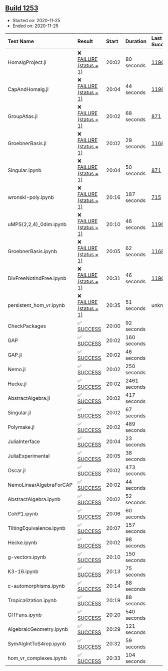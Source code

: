 ## [Build 1253](https://oscarci.mathematik.uni-kl.de/job/oscar-stable/1253/)

* Started on: 2020-11-25
* Ended on: 2020-11-25

| Test Name    | Result | Start | Duration | Last Success | First Failure |
|:-------------|:-------|:------|:---------|:-------------|:--------------|
| HomalgProject.jl | ❌ [FAILURE (status = 1)](https://oscarci.mathematik.uni-kl.de/job/oscar-stable/1253/artifact/logs/build-1253/HomalgProject.jl.log) | 20:02 | 80 seconds | [1196](https://oscarci.mathematik.uni-kl.de/job/oscar-stable/1196/) | [1197](https://oscarci.mathematik.uni-kl.de/job/oscar-stable/1197/) |
| CapAndHomalg.jl | ❌ [FAILURE (status = 1)](https://oscarci.mathematik.uni-kl.de/job/oscar-stable/1253/artifact/logs/build-1253/CapAndHomalg.jl.log) | 20:04 | 44 seconds | [1196](https://oscarci.mathematik.uni-kl.de/job/oscar-stable/1196/) | [1197](https://oscarci.mathematik.uni-kl.de/job/oscar-stable/1197/) |
| GroupAtlas.jl | ❌ [FAILURE (status = 1)](https://oscarci.mathematik.uni-kl.de/job/oscar-stable/1253/artifact/logs/build-1253/GroupAtlas.jl.log) | 20:02 | 68 seconds | [871](https://oscarci.mathematik.uni-kl.de/job/oscar-stable/871/) | [872](https://oscarci.mathematik.uni-kl.de/job/oscar-stable/872/) |
| GroebnerBasis.jl | ❌ [FAILURE (status = 1)](https://oscarci.mathematik.uni-kl.de/job/oscar-stable/1253/artifact/logs/build-1253/GroebnerBasis.jl.log) | 20:02 | 29 seconds | [1168](https://oscarci.mathematik.uni-kl.de/job/oscar-stable/1168/) | [1169](https://oscarci.mathematik.uni-kl.de/job/oscar-stable/1169/) |
| Singular.ipynb | ❌ [FAILURE (status = 1)](https://oscarci.mathematik.uni-kl.de/job/oscar-stable/1253/artifact/logs/build-1253/Singular.ipynb.log) | 20:04 | 50 seconds | [871](https://oscarci.mathematik.uni-kl.de/job/oscar-stable/871/) | [872](https://oscarci.mathematik.uni-kl.de/job/oscar-stable/872/) |
| wronski-poly.ipynb | ❌ [FAILURE (status = 1)](https://oscarci.mathematik.uni-kl.de/job/oscar-stable/1253/artifact/logs/build-1253/wronski-poly.ipynb.log) | 20:16 | 187 seconds | [715](https://oscarci.mathematik.uni-kl.de/job/oscar-stable/715/) | [716](https://oscarci.mathematik.uni-kl.de/job/oscar-stable/716/) |
| uMPS(2,2,4)_0dim.ipynb | ❌ [FAILURE (status = 1)](https://oscarci.mathematik.uni-kl.de/job/oscar-stable/1253/artifact/logs/build-1253/uMPS-2-2-4-_0dim.ipynb.log) | 20:10 | 46 seconds | [1196](https://oscarci.mathematik.uni-kl.de/job/oscar-stable/1196/) | [1197](https://oscarci.mathematik.uni-kl.de/job/oscar-stable/1197/) |
| GroebnerBasis.ipynb | ❌ [FAILURE (status = 1)](https://oscarci.mathematik.uni-kl.de/job/oscar-stable/1253/artifact/logs/build-1253/GroebnerBasis.ipynb.log) | 20:05 | 62 seconds | [1168](https://oscarci.mathematik.uni-kl.de/job/oscar-stable/1168/) | [1169](https://oscarci.mathematik.uni-kl.de/job/oscar-stable/1169/) |
| DivFreeNotIndFree.ipynb | ❌ [FAILURE (status = 1)](https://oscarci.mathematik.uni-kl.de/job/oscar-stable/1253/artifact/logs/build-1253/DivFreeNotIndFree.ipynb.log) | 20:31 | 46 seconds | [1196](https://oscarci.mathematik.uni-kl.de/job/oscar-stable/1196/) | [1197](https://oscarci.mathematik.uni-kl.de/job/oscar-stable/1197/) |
| persistent_hom_vr.ipynb | ❌ [FAILURE (status = 1)](https://oscarci.mathematik.uni-kl.de/job/oscar-stable/1253/artifact/logs/build-1253/persistent_hom_vr.ipynb.log) | 20:35 | 51 seconds | unknown | unknown |
| CheckPackages | ✅ [SUCCESS](https://oscarci.mathematik.uni-kl.de/job/oscar-stable/1253/artifact/logs/build-1253/CheckPackages.log) | 20:00 | 92 seconds |  |  |
| GAP | ✅ [SUCCESS](https://oscarci.mathematik.uni-kl.de/job/oscar-stable/1253/artifact/logs/build-1253/GAP.log) | 20:02 | 160 seconds |  |  |
| GAP.jl | ✅ [SUCCESS](https://oscarci.mathematik.uni-kl.de/job/oscar-stable/1253/artifact/logs/build-1253/GAP.jl.log) | 20:02 | 46 seconds |  |  |
| Nemo.jl | ✅ [SUCCESS](https://oscarci.mathematik.uni-kl.de/job/oscar-stable/1253/artifact/logs/build-1253/Nemo.jl.log) | 20:02 | 250 seconds |  |  |
| Hecke.jl | ✅ [SUCCESS](https://oscarci.mathematik.uni-kl.de/job/oscar-stable/1253/artifact/logs/build-1253/Hecke.jl.log) | 20:02 | 2461 seconds |  |  |
| AbstractAlgebra.jl | ✅ [SUCCESS](https://oscarci.mathematik.uni-kl.de/job/oscar-stable/1253/artifact/logs/build-1253/AbstractAlgebra.jl.log) | 20:02 | 417 seconds |  |  |
| Singular.jl | ✅ [SUCCESS](https://oscarci.mathematik.uni-kl.de/job/oscar-stable/1253/artifact/logs/build-1253/Singular.jl.log) | 20:02 | 67 seconds |  |  |
| Polymake.jl | ✅ [SUCCESS](https://oscarci.mathematik.uni-kl.de/job/oscar-stable/1253/artifact/logs/build-1253/Polymake.jl.log) | 20:02 | 489 seconds |  |  |
| JuliaInterface | ✅ [SUCCESS](https://oscarci.mathematik.uni-kl.de/job/oscar-stable/1253/artifact/logs/build-1253/JuliaInterface.log) | 20:04 | 23 seconds |  |  |
| JuliaExperimental | ✅ [SUCCESS](https://oscarci.mathematik.uni-kl.de/job/oscar-stable/1253/artifact/logs/build-1253/JuliaExperimental.log) | 20:05 | 38 seconds |  |  |
| Oscar.jl | ✅ [SUCCESS](https://oscarci.mathematik.uni-kl.de/job/oscar-stable/1253/artifact/logs/build-1253/Oscar.jl.log) | 20:02 | 473 seconds |  |  |
| NemoLinearAlgebraForCAP | ✅ [SUCCESS](https://oscarci.mathematik.uni-kl.de/job/oscar-stable/1253/artifact/logs/build-1253/NemoLinearAlgebraForCAP.log) | 20:02 | 44 seconds |  |  |
| AbstractAlgebra.ipynb | ✅ [SUCCESS](https://oscarci.mathematik.uni-kl.de/job/oscar-stable/1253/artifact/logs/build-1253/AbstractAlgebra.ipynb.log) | 20:02 | 52 seconds |  |  |
| CohP1.ipynb | ✅ [SUCCESS](https://oscarci.mathematik.uni-kl.de/job/oscar-stable/1253/artifact/logs/build-1253/CohP1.ipynb.log) | 20:06 | 60 seconds |  |  |
| TiltingEquivalence.ipynb | ✅ [SUCCESS](https://oscarci.mathematik.uni-kl.de/job/oscar-stable/1253/artifact/logs/build-1253/TiltingEquivalence.ipynb.log) | 20:07 | 157 seconds |  |  |
| Hecke.ipynb | ✅ [SUCCESS](https://oscarci.mathematik.uni-kl.de/job/oscar-stable/1253/artifact/logs/build-1253/Hecke.ipynb.log) | 20:02 | 98 seconds |  |  |
| g-vectors.ipynb | ✅ [SUCCESS](https://oscarci.mathematik.uni-kl.de/job/oscar-stable/1253/artifact/logs/build-1253/g-vectors.ipynb.log) | 20:10 | 150 seconds |  |  |
| K3-16.ipynb | ✅ [SUCCESS](https://oscarci.mathematik.uni-kl.de/job/oscar-stable/1253/artifact/logs/build-1253/K3-16.ipynb.log) | 20:13 | 75 seconds |  |  |
| c-automorphisms.ipynb | ✅ [SUCCESS](https://oscarci.mathematik.uni-kl.de/job/oscar-stable/1253/artifact/logs/build-1253/c-automorphisms.ipynb.log) | 20:14 | 88 seconds |  |  |
| Tropicalization.ipynb | ✅ [SUCCESS](https://oscarci.mathematik.uni-kl.de/job/oscar-stable/1253/artifact/logs/build-1253/Tropicalization.ipynb.log) | 20:19 | 88 seconds |  |  |
| GITFans.ipynb | ✅ [SUCCESS](https://oscarci.mathematik.uni-kl.de/job/oscar-stable/1253/artifact/logs/build-1253/GITFans.ipynb.log) | 20:20 | 540 seconds |  |  |
| AlgebraicGeometry.ipynb | ✅ [SUCCESS](https://oscarci.mathematik.uni-kl.de/job/oscar-stable/1253/artifact/logs/build-1253/AlgebraicGeometry.ipynb.log) | 20:29 | 121 seconds |  |  |
| SymAlgIntToS4rep.ipynb | ✅ [SUCCESS](https://oscarci.mathematik.uni-kl.de/job/oscar-stable/1253/artifact/logs/build-1253/SymAlgIntToS4rep.ipynb.log) | 20:32 | 59 seconds |  |  |
| hom_vr_complexes.ipynb | ✅ [SUCCESS](https://oscarci.mathematik.uni-kl.de/job/oscar-stable/1253/artifact/logs/build-1253/hom_vr_complexes.ipynb.log) | 20:33 | 104 seconds |  |  |
